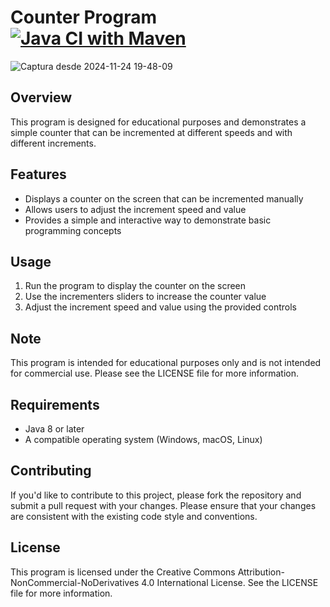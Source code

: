 # Counter Program [![Java CI with Maven](https://github.com/gmuro/counting-application/actions/workflows/maven.yml/badge.svg)](https://github.com/gmuro/counting-application/actions/workflows/maven.yml)

![Captura desde 2024-11-24 19-48-09](https://github.com/user-attachments/assets/cd6f8a70-0bbc-466a-9ea9-f73168002112)

## Overview

This program is designed for educational purposes and demonstrates a simple counter that can be incremented at different speeds and with different increments.

## Features

* Displays a counter on the screen that can be incremented manually
* Allows users to adjust the increment speed and value
* Provides a simple and interactive way to demonstrate basic programming concepts

## Usage

1. Run the program to display the counter on the screen
2. Use the incrementers sliders to increase the counter value
3. Adjust the increment speed and value using the provided controls

## Note

This program is intended for educational purposes only and is not intended for commercial use. Please see the LICENSE file for more information.

## Requirements

* Java 8 or later
* A compatible operating system (Windows, macOS, Linux)

## Contributing

If you'd like to contribute to this project, please fork the repository and submit a pull request with your changes. Please ensure that your changes are consistent with the existing code style and conventions.

## License

This program is licensed under the Creative Commons Attribution-NonCommercial-NoDerivatives 4.0 International License. See the LICENSE file for more information.
